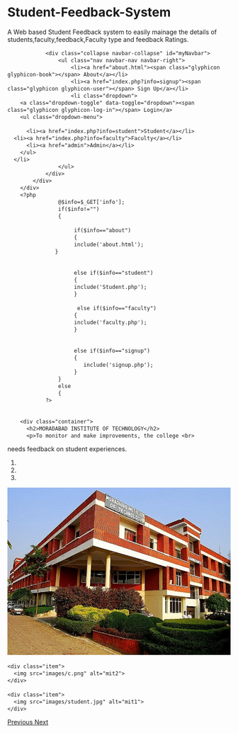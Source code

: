 # Student-Feedback-System
A Web based Student Feedback system to easily mainage the details of students,faculty,feedback,Faculty type and feedback Ratings.

                <div class="collapse navbar-collapse" id="myNavbar">
                    <ul class="nav navbar-nav navbar-right">
                        <li><a href="about.html"><span class="glyphicon glyphicon-book"></span> About</a></li>
                        <li><a href="index.php?info=signup"><span class="glyphicon glyphicon-user"></span> Sign Up</a></li>
                        <li class="dropdown">
        <a class="dropdown-toggle" data-toggle="dropdown"><span class="glyphicon glyphicon-log-in"></span> Login</a>
        <ul class="dropdown-menu">

          <li><a href="index.php?info=student">Student</a></li>
      <li><a href="index.php?info=faculty">Faculty</a></li>
          <li><a href="admin">Admin</a></li>
        </ul>
      </li>
                    </ul>
                </div>
            </div>
        </div>
        <?php
					@$info=$_GET['info'];
					if($info!="")
					{

						 if($info=="about")
						 {
						 include('about.html');
			       }


						 else if($info=="student")
						 {
						 include('Student.php');
						 }

						  else if($info=="faculty")
						 {
						 include('faculty.php');
						 }


						 else if($info=="signup")
						 {
						 	include('signup.php');
						 }
					}
					else
					{
				?>


        <div class="container">
          <h2>MORADABAD INSTITUTE OF TECHNOLOGY</h2>
          <p>To monitor and make improvements, the college <br>
needs feedback on student experiences.</p>
<div id="myCarousel" class="carousel slide" data-ride="carousel">
  <!-- Indicators -->
  <ol class="carousel-indicators">
    <li data-target="#myCarousel" data-slide-to="0" class="active"></li>
    <li data-target="#myCarousel" data-slide-to="1"></li>
    <li data-target="#myCarousel" data-slide-to="2"></li>
  </ol>

  <!-- Wrapper for slides -->
  <div class="carousel-inner">
    <div class="item active">
      <img src="images/b.webp" alt="mit3">
    </div>

    <div class="item">
      <img src="images/c.png" alt="mit2">
    </div>

    <div class="item">
      <img src="images/student.jpg" alt="mit1">
    </div>
  </div>

  <!-- Left and right controls -->
  <a class="left carousel-control" href="#myCarousel" data-slide="prev">
    <span class="glyphicon glyphicon-chevron-left"></span>
    <span class="sr-only">Previous</span>
  </a>
  <a class="right carousel-control" href="#myCarousel" data-slide="next">
    <span class="glyphicon glyphicon-chevron-right"></span>
    <span class="sr-only">Next</span>
  </a>
</div>


